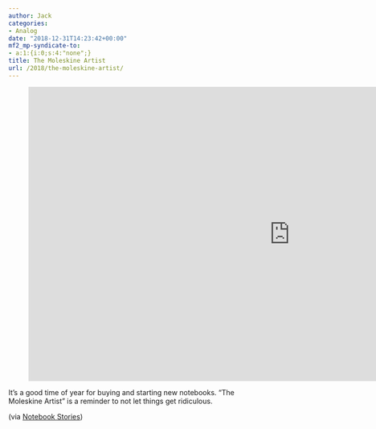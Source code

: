 ```yaml
---
author: Jack
categories:
- Analog
date: "2018-12-31T14:23:42+00:00"
mf2_mp-syndicate-to:
- a:1:{i:0;s:4:"none";}
title: The Moleskine Artist
url: /2018/the-moleskine-artist/
---
```

<figure class="wp-block-embed-youtube wp-block-embed is-type-video is-provider-youtube wp-embed-aspect-16-9 wp-has-aspect-ratio">

<div class="wp-block-embed__wrapper">
  <span class="embed-youtube" style="text-align:center; display: block;"><iframe class='youtube-player' type='text/html' width='1040' height='585' src='https://www.youtube.com/embed/tqIgAjXaFhk?version=3&#038;rel=1&#038;fs=1&#038;autohide=2&#038;showsearch=0&#038;showinfo=1&#038;iv_load_policy=1&#038;wmode=transparent' allowfullscreen='true' style='border:0;'></iframe></span>
</div></figure> 

It&#8217;s a good time of year for buying and starting new notebooks. &#8220;The Moleskine Artist&#8221; is a reminder to not let things get ridiculous.

(via [Notebook Stories][1])

 [1]: https://www.notebookstories.com/2018/12/31/moleskine-monday-video/